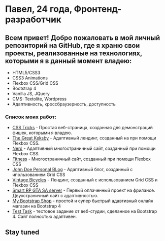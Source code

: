 # Павел, 24 года, Фронтенд-разработчик
## Всем привет! Добро пожаловать в мой личный репозиторий на GitHub, где я храню свои проекты, реализованные на технологиях, которыми я в данный момент владею:

+ HTML5/CSS3
+ CSS3 Animations
+ Flexbox CSS/Grid CSS
+ Bootstrap 4
+ Vanilla JS, JQuery
+ CMS: Textolite, Wordpress
+ Адаптивность, кроссбраузерность, доступность

### Список моих работ:
+ [CSS Tricks](https://papafreelancer.github.io/tricksCSS/ "CSS Tricks") - Простая веб-страница, созданная для демонстраций фишек, которыми я владею.
+ [The Great Keksby](https://papafreelancer.github.io/keks/ "The Great Keksby") - Адаптивный лендинг, созданный на при помощи Flexbox CSS.
+ [Nerd](https://papafreelancer.github.io/nerds/ "Nerds") -  Адаптивный многостраничный сайт, созданный при помощи Flexbox CSS.
+ [Fitness](https://papafreelancer.github.io/fitness/ "Fitness") - Многостраничный сайт, созданный при помощи Flexbox CSS
+ [John Doe Personal BLog](https://papafreelancer.github.io/JohnDoe/ "John Doe") - Адаптивный блог, созданный с ипользованием Grid CSS
+ [Vintage Bicycles](https://papafreelancer.github.io/bike/ "Vintage Bicycles") - Лендинг, созданный с использованием Grid CSS и Flexbox CSS
+ [Smart RP GTA SA server](https://papafreelancer.github.io/adaptivev1.1/ "Smart RP GTA SA server") - Первый оплаченный проект на фрилансе. Двухстраничный сайт с адаптивностью.
+ [My Bootstrap Shop](https://papafreelancer.github.io/bootstrap1/ "My Bootstrap Shop") - простой и супер быстрый адавтивный онлайн магазин на Bootstrap 4
+ [Test Task](https://papafreelancer.github.io/test_task/ "Test Task") - тестовое задание от веб-студии, сделанное на Bootstrap 4. Сайт полностью адаптивен.
## Stay tuned
